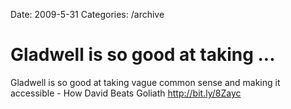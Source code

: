 Date: 2009-5-31
Categories: /archive

# Gladwell is so good at taking ...

Gladwell is so good at taking vague common sense and making it accessible - How David Beats Goliath <a href="http://bit.ly/8Zayc" rel="nofollow">http://bit.ly/8Zayc</a>
